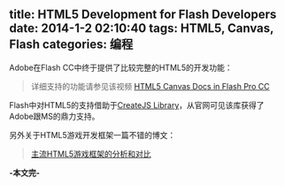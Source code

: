 title: HTML5 Development for Flash Developers
date: 2014-1-2 02:10:40
tags: HTML5, Canvas, Flash
categories: 编程
---

Adobe在Flash CC中终于提供了比较完整的HTML5的开发功能：

>详细支持的功能请参见该视频 [HTML5 Canvas Docs in Flash Pro CC](http://www.youtube.com/watch?v=ciDyHsEQXQY)

Flash中对HTML5的支持借助于[CreateJS Library](http://www.createjs.com/#!/CreateJS)，从官网可见该库获得了Adobe跟MS的鼎力支持。

<!--more-->

另外关于HTML5游戏开发框架一篇不错的博文：

>[主流HTML5游戏框架的分析和对比](http://blog.csdn.net/zhaoxy_thu/article/details/11867123)

**-本文完-**